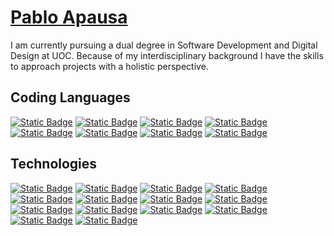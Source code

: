 # [Pablo Apausa](https://apausa.dev)

I am currently pursuing a dual degree in Software Development and Digital Design at UOC. Because of my interdisciplinary background I have the skills to approach projects with a holistic perspective.

## Coding Languages

[![Static Badge](https://img.shields.io/badge/-Bash-0d1117?syle=flat&logo=gnubash)](https://github.com/apausa)
[![Static Badge](https://img.shields.io/badge/-C-0d1117?syle=flat&logo=c)](https://github.com/apausa)
[![Static Badge](https://img.shields.io/badge/-Java-0d1117?syle=flat)](https://github.com/apausa)
[![Static Badge](https://img.shields.io/badge/-JavaScript-0d1117?syle=flat&logo=javascript)](https://github.com/apausa)
[![Static Badge](https://img.shields.io/badge/-Python-0d1117?syle=flat&logo=python)](https://github.com/apausa)
[![Static Badge](https://img.shields.io/badge/-SQL-0d1117?syle=flat)](https://github.com/apausa)
[![Static Badge](https://img.shields.io/badge/-TypeScript-0d1117?syle=flat&logo=typescript)](https://github.com/apausa)
[![Static Badge](https://img.shields.io/badge/-Kotlin-0d1117?syle=flat&logo=kotlin)](https://github.com/apausa)

## Technologies
[![Static Badge](https://img.shields.io/badge/-Angular-0d1117?syle=flat&logo=angular)](https://github.com/apausa)
[![Static Badge](https://img.shields.io/badge/-CSS-0d1117?syle=flat&logo=css3)](https://github.com/apausa)
[![Static Badge](https://img.shields.io/badge/-D3.js-0d1117?syle=flat&logo=d3dotjs)](https://github.com/apausa)
[![Static Badge](https://img.shields.io/badge/-Figma-0d1117?syle=flat&logo=figma)](https://github.com/apausa)
[![Static Badge](https://img.shields.io/badge/-Git-0d1117?syle=flat&logo=git)](https://github.com/apausa)
[![Static Badge](https://img.shields.io/badge/-HTML-0d1117?syle=flat&logo=html5)](https://github.com/apausa)
[![Static Badge](https://img.shields.io/badge/-Next.js-0d1117?syle=flat&logo=nextdotjs)](https://github.com/apausa)
[![Static Badge](https://img.shields.io/badge/-Node.js-0d1117?syle=flat&logo=nodedotjs)](https://github.com/apausa)
[![Static Badge](https://img.shields.io/badge/-MongoDB-0d1117?syle=flat&logo=mongodb)](https://github.com/apausa)
[![Static Badge](https://img.shields.io/badge/-PostgreSQL-0d1117?syle=flat&logo=postgresql)](https://github.com/apausa)
[![Static Badge](https://img.shields.io/badge/-React.js-0d1117?syle=flat&logo=react)](https://github.com/apausa)
[![Static Badge](https://img.shields.io/badge/-React_Native-0d1117?syle=flat&logo=react)](https://github.com/apausa)
[![Static Badge](https://img.shields.io/badge/-Redux.js-0d1117?syle=flat&logo=redux)](https://github.com/apausa)
[![Static Badge](https://img.shields.io/badge/-Vue.js-0d1117?syle=flat&logo=vuedotjs)](https://github.com/apausa)
